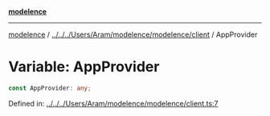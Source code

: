 [**modelence**](../../../../../../Aram/modelence/modelence/README.md)

***

[modelence](../../../../../../Aram/modelence/modelence/README.md) / [../../../Users/Aram/modelence/modelence/client](../README.md) / AppProvider

# Variable: AppProvider

```ts
const AppProvider: any;
```

Defined in: [../../../Users/Aram/modelence/modelence/client.ts:7](https://github.com/modelence/modelence/blob/main/client.ts#L7)
